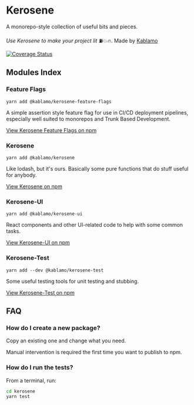 # Kerosene

A monorepo-style collection of useful bits and pieces.

_Use Kerosene to make your project *lit*_ ⛽💥🔥. Made by [Kablamo](https://kablamo.com.au?ref=docs)

[![Coverage Status](https://coveralls.io/repos/github/KablamoOSS/kerosene/badge.svg?branch=master)](https://coveralls.io/github/KablamoOSS/kerosene?branch=master)

## Modules Index

### Feature Flags

```
yarn add @kablamo/kerosene-feature-flags
```

A simple assertion style feature flag for use in CI/CD deployment pipelines, especially well suited to monorepos and Trunk Based Development.

[View Kerosene Feature Flags on npm](https://www.npmjs.com/package/@kablamo/kerosene-feature-flags)

### Kerosene

```
yarn add @kablamo/kerosene
```

Like lodash, but it's ours. Basically some pure functions that do stuff useful for anybody.

[View Kerosene on npm](https://www.npmjs.com/package/@kablamo/kerosene)

### Kerosene-UI

```
yarn add @kablamo/kerosene-ui
```

React components and other UI-related code to help with some common tasks.

[View Kerosene-UI on npm](https://www.npmjs.com/package/@kablamo/kerosene-ui)

### Kerosene-Test

```
yarn add --dev @kablamo/kerosene-test
```

Some useful testing tools for unit testing and stubbing.

[View Kerosene-Test on npm](https://www.npmjs.com/package/@kablamo/kerosene-test)

## FAQ

### How do I create a new package?

Copy an existing one and change what you need.

Manual intervention is required the first time you want to publish to npm.

### How do I run the tests?

From a terminal, run:

```bash
cd kerosene
yarn test
```
